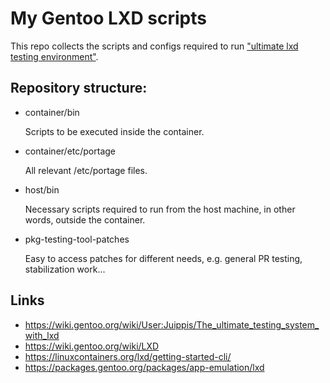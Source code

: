 # My Gentoo LXD scripts

This repo collects the scripts and configs required to run ["ultimate lxd testing environment"](https://wiki.gentoo.org/wiki/User:Juippis/The_ultimate_testing_system_with_lxd). 


## Repository structure:

* container/bin

   Scripts to be executed inside the container.

* container/etc/portage

   All relevant /etc/portage files.

* host/bin 

   Necessary scripts required to run from the host machine, in other words, outside the container.

* pkg-testing-tool-patches

   Easy to access patches for different needs, e.g. general PR testing, stabilization work...


## Links
* https://wiki.gentoo.org/wiki/User:Juippis/The_ultimate_testing_system_with_lxd
* https://wiki.gentoo.org/wiki/LXD
* https://linuxcontainers.org/lxd/getting-started-cli/
* https://packages.gentoo.org/packages/app-emulation/lxd

